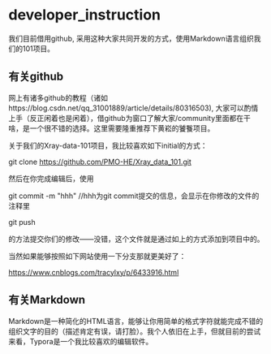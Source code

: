 # developer_instruction

我们目前借用github, 采用这种大家共同开发的方式，使用Markdown语言组织我们的101项目。

## 有关github

网上有诸多github的教程（诸如https://blog.csdn.net/qq_31001889/article/details/80316503), 大家可以酌情上手（反正闲着也是闲着），借github为窗口了解大家/community里面都在干啥，是一个很不错的选择。这里需要隆重推荐下黄崧的饕餮项目。

关于我们的Xray-data-101项目，我比较喜欢如下initial的方式：

git clone https://github.com/PMO-HE/Xray_data_101.git

然后在你完成编辑后，使用

git commit -m "hhh" //hhh为git commit提交的信息，会显示在你修改的文件的注释里

git push

的方法提交你们的修改——没错，这个文件就是通过如上的方式添加到项目中的。

当然如果能够按照如下网站使用一下分支那就更美好了：

https://www.cnblogs.com/tracylxy/p/6433916.html

## 有关Markdown

Markdown是一种简化的HTML语言，能够让你用简单的格式字符就能完成不错的组织文字的目的（描述肯定有误，请打脸）。我个人依旧在上手，但就目前的尝试来看，Typora是一个我比较喜欢的编辑软件。